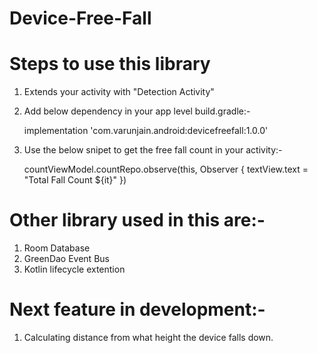 # Device-Free-Fall

# Steps to use this library
1. Extends your activity with "Detection Activity"

2. Add below dependency in your app level build.gradle:- 

    implementation 'com.varunjain.android:devicefreefall:1.0.0'
    
3. Use the below snipet to get the free fall count in your activity:-
    
    countViewModel.countRepo.observe(this, Observer {
    textView.text = "Total Fall Count ${it}"
    })
    
# Other library used in this are:-     
1. Room Database
2. GreenDao Event Bus
3. Kotlin lifecycle extention

# Next feature in development:-
1. Calculating distance from what height the device falls down.

